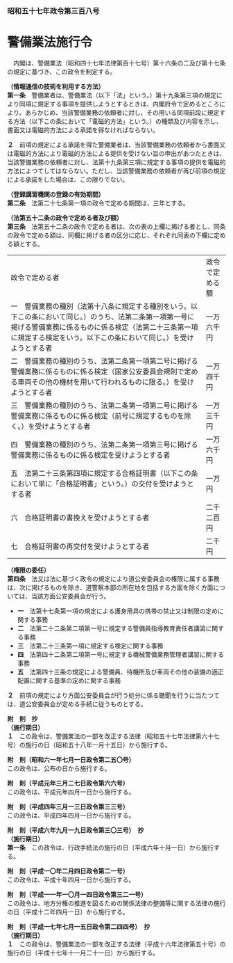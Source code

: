 ### 昭和五十七年政令第三百八号  
# 警備業法施行令  
　内閣は、警備業法（昭和四十七年法律第百十七号）第十六条の二及び第十七条の規定に基づき、この政令を制定する。  
  
**（情報通信の技術を利用する方法）**  
**第一条**　警備業者は、警備業法（以下「法」という。）第十九条第三項の規定により同項に規定する事項を提供しようとするときは、内閣府令で定めるところにより、あらかじめ、当該警備業務の依頼者に対し、その用いる同項前段に規定する方法（以下この条において「電磁的方法」という。）の種類及び内容を示し、書面又は電磁的方法による承諾を得なければならない。  
  
**２**　前項の規定による承諾を得た警備業者は、当該警備業務の依頼者から書面又は電磁的方法により電磁的方法による提供を受けない旨の申出があつたときは、当該警備業務の依頼者に対し、法第十九条第三項に規定する事項の提供を電磁的方法によつてしてはならない。ただし、当該警備業務の依頼者が再び前項の規定による承諾をした場合は、この限りでない。  
  
**（登録講習機関の登録の有効期間）**  
**第二条**　法第二十七条第一項の政令で定める期間は、三年とする。  
  
**（法第五十二条の政令で定める者及び額）**  
**第三条**　法第五十二条の政令で定める者は、次の表の上欄に掲げる者とし、同条の政令で定める額は、同欄に掲げる者の区分に応じ、それぞれ同表の下欄に定める額とする。  

|||  
| --- | --- |  
|政令で定める者|政令で定める額|  
|一　警備業務の種別（法第十八条に規定する種別をいう。以下この条において同じ。）のうち、法第二条第一項第一号に掲げる警備業務に係るものに係る検定（法第二十三条第一項に規定する検定をいう。以下この条において同じ。）を受けようとする者|一万六千円|  
|二　警備業務の種別のうち、法第二条第一項第二号に掲げる警備業務に係るものに係る検定（国家公安委員会規則で定める車両その他の機材を用いて行われるものに限る。）を受けようとする者|一万四千円|  
|三　警備業務の種別のうち、法第二条第一項第二号に掲げる警備業務に係るものに係る検定（前号に規定するものを除く。）を受けようとする者|一万三千円|  
|四　警備業務の種別のうち、法第二条第一項第三号に掲げる警備業務に係るものに係る検定を受けようとする者|一万六千円|  
|五　法第二十三条第四項に規定する合格証明書（以下この条において単に「合格証明書」という。）の交付を受けようとする者|一万円|  
|六　合格証明書の書換えを受けようとする者|二千二百円|  
|七　合格証明書の再交付を受けようとする者|二千円|  
  
  
**（権限の委任）**  
**第四条**　法又は法に基づく政令の規定により道公安委員会の権限に属する事務は、次に掲げるものを除き、道警察本部の所在地を包括する方面を除く方面については、当該方面公安委員会が行う。  
* **一**　法第十七条第一項の規定による護身用具の携帯の禁止又は制限の定めに関する事務  
* **二**　法第二十二条第二項第一号に規定する警備員指導教育責任者講習に関する事務  
* **三**　法第二十三条第一項に規定する検定に関する事務  
* **四**　法第四十二条第二項第一号に規定する機械警備業務管理者講習に関する事務  
* **五**　法第四十三条の規定による警備員、待機所及び車両その他の装備の適正配置に関する基準の定めに関する事務  
  
**２**　前項の規定により方面公安委員会が行う処分に係る聴聞を行うに当たつては、道公安委員会が定める手続に従うものとする。  
  
**附　則　抄**  
**（施行期日）**  
**１**　この政令は、警備業法の一部を改正する法律（昭和五十七年法律第六十七号）の施行の日（昭和五十八年一月十五日）から施行する。  
  
**附　則（昭和六一年七月一日政令第二五〇号）**  
この政令は、公布の日から施行する。  
  
**附　則（平成元年三月二七日政令第六六号）**  
この政令は、平成元年四月一日から施行する。  
  
**附　則（平成四年三月一三日政令第三三号）**  
この政令は、平成四年四月一日から施行する。  
  
**附　則（平成六年九月一九日政令第三〇三号）　抄**  
**（施行期日）**  
**第一条**　この政令は、行政手続法の施行の日（平成六年十月一日）から施行する。  
  
**附　則（平成一〇年二月四日政令第二一号）**  
この政令は、平成十年四月一日から施行する。  
  
**附　則（平成一一年一〇月一四日政令第三二一号）**  
この政令は、地方分権の推進を図るための関係法律の整備等に関する法律の施行の日（平成十二年四月一日）から施行する。  
  
**附　則（平成一七年七月一五日政令第二四四号）　抄**  
**（施行期日）**  
**１**　この政令は、警備業法の一部を改正する法律（平成十六年法律第五十号）の施行の日（平成十七年十一月二十一日）から施行する。  
  
